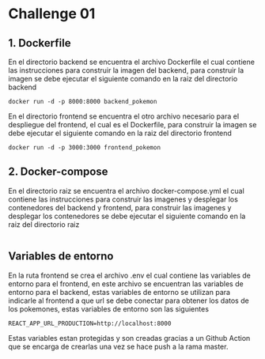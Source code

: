 # Challenge 01

## 1. Dockerfile
En el directorio backend se encuentra el archivo Dockerfile el cual contiene las instrucciones para construir la imagen del backend, para construir la imagen se debe ejecutar el siguiente comando en la raiz del directorio backend

```docker build -t backend_pokemon .
docker run -d -p 8000:8000 backend_pokemon
```

En el directorio frontend se encuentra el otro archivo necesario para el despliegue del frontend, el cual es el Dockerfile, para construir la imagen se debe ejecutar el siguiente comando en la raiz del directorio frontend

```docker build -t frontend_pokemon .
docker run -d -p 3000:3000 frontend_pokemon
```

## 2. Docker-compose
En el directorio raiz se encuentra el archivo docker-compose.yml el cual contiene las instrucciones para construir las imagenes y desplegar los contenedores del backend y frontend, para construir las imagenes y desplegar los contenedores se debe ejecutar el siguiente comando en la raiz del directorio raiz

```docker-compose up -d
```

## Variables de entorno
En la ruta frontend se crea el archivo .env el cual contiene las variables de entorno para el frontend, en este archivo se encuentran las variables de entorno para el backend, estas variables de entorno se utilizan para indicarle al frontend a que url se debe conectar para obtener los datos de los pokemones, estas variables de entorno son las siguientes

```REACT_APP_URL_DEVELOPMENT=http://localhost:8000
REACT_APP_URL_PRODUCTION=http://localhost:8000
```

Estas variables estan protegidas y son creadas gracias a un Github Action que se encarga de crearlas una vez se hace push a la rama master.